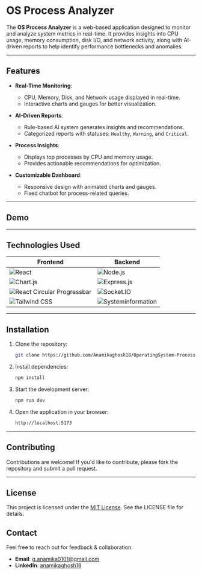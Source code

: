 # OS Process Analyzer

The **OS Process Analyzer** is a web-based application designed to monitor and analyze system metrics in real-time. It provides insights into CPU usage, memory consumption, disk I/O, and network activity, along with AI-driven reports to help identify performance bottlenecks and anomalies.

---

## Features

- **Real-Time Monitoring**:
  - CPU, Memory, Disk, and Network usage displayed in real-time.
  - Interactive charts and gauges for better visualization.

- **AI-Driven Reports**:
  - Rule-based AI system generates insights and recommendations.
  - Categorized reports with statuses: `Healthy`, `Warning`, and `Critical`.

- **Process Insights**:
  - Displays top processes by CPU and memory usage.
  - Provides actionable recommendations for optimization.

- **Customizable Dashboard**:
  - Responsive design with animated charts and gauges.
  - Fixed chatbot for process-related queries.

---

## Demo


---

## Technologies Used

| **Frontend**                                                                                     | **Backend**                                                                                     |
|--------------------------------------------------------------------------------------------------|------------------------------------------------------------------------------------------------|
| ![React](https://img.shields.io/badge/React-20232A?style=for-the-badge&logo=react&logoColor=61DAFB) | ![Node.js](https://img.shields.io/badge/Node.js-43853D?style=for-the-badge&logo=node.js&logoColor=white) |
| ![Chart.js](https://img.shields.io/badge/Chart.js-FF6384?style=for-the-badge&logo=chartdotjs&logoColor=white) | ![Express.js](https://img.shields.io/badge/Express.js-404D59?style=for-the-badge)              |
| ![React Circular Progressbar](https://img.shields.io/badge/React%20Circular%20Progressbar-61DAFB?style=for-the-badge&logo=react&logoColor=white) | ![Socket.IO](https://img.shields.io/badge/Socket.IO-010101?style=for-the-badge&logo=socket.io&logoColor=white) |
| ![Tailwind CSS](https://img.shields.io/badge/Tailwind_CSS-38B2AC?style=for-the-badge&logo=tailwind-css&logoColor=white) | ![Systeminformation](https://img.shields.io/badge/Systeminformation-FF5733?style=for-the-badge&logo=javascript&logoColor=white) |

---

## Installation

1. Clone the repository:
   ```bash
   git clone https://github.com/Anamikaghosh18/OperatingSystem-Process-Analyzer
   
2. Install dependencies:
    ```bash
    npm install

3. Start the development server:
    ```bash
    npm run dev

4. Open the application in your browser:
    ```bash
    http://localhost:5173

---

## Contributing
Contributions are welcome! If you'd like to contribute, please fork the repository and submit a pull request.

---

## License
This project is licensed under the [MIT License](./LICENSE). See the LICENSE file for details.

## Contact 
Feel free to reach out for feedback & collaboration.

- **Email**: [g.anamika0101@gmail.com](mailto:g.anamika0101@gmail.com)
- **LinkedIn**: [anamikaghosh18](https://www.linkedin.com/in/anamikaghosh18/)